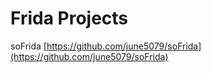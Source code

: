 # Frida Projects

soFrida [https://github.com/june5079/soFrida](https://github.com/june5079/soFrida)



